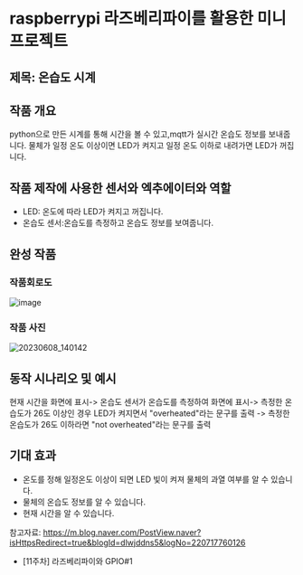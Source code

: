# raspberrypi 라즈베리파이를 활용한 미니 프로젝트

## 제목: 온습도 시계

## 작품 개요
python으로 만든 시계를 통해 시간을 볼 수 있고,mqtt가 실시간 온습도 정보를 보내줍니다.
물체가 일정 온도 이상이면 LED가 켜지고 일정 온도 이하로 내려가면 LED가 꺼집니다.

## 작품 제작에 사용한 센서와 엑추에이터와 역할
- LED: 온도에 따라 LED가 켜지고 꺼집니다.
- 온습도 센서:온습도를 측정하고 온습도 정보를 보여줍니다.  
## 완성 작품

### 작품회로도
![image](https://github.com/lasowl/raspberrypi/assets/116951813/6e5ba0d3-8f69-4c41-bc45-e225aa9b2ebc)

### 작품 사진
![20230608_140142](https://github.com/lasowl/raspberrypi/assets/116951813/144f2ea7-9757-4dd4-8d46-81f75f809995)

## 동작 시나리오 및 예시
현재 시간을 화면에 표시-> 온습도 센서가 온습도를 측정하여 화면에 표시-> 측정한 온습도가 26도 이상인 경우 LED가 켜지면서 "overheated"라는 문구를 출력
-> 측정한 온습도가 26도 이하라면 "not overheated"라는 문구를 출력
## 기대 효과
- 온도를 정해 일정온도 이상이 되면 LED 빛이 켜져 물체의 과열 여부를 알 수 있습니다. 
- 물체의 온습도 정보를 알 수 있습니다.
- 현재 시간을 알 수 있습니다.


참고자료:
https://m.blog.naver.com/PostView.naver?isHttpsRedirect=true&blogId=dlwjddns5&logNo=220717760126
- [11주차] 라즈베리파이와 GPIO#1
